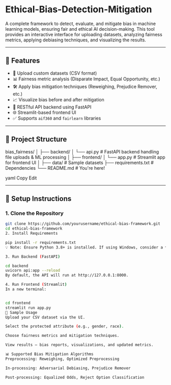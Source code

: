# Ethical-Bias-Detection-Mitigation

A complete framework to detect, evaluate, and mitigate bias in machine learning models, ensuring fair and ethical AI decision-making. This tool provides an interactive interface for uploading datasets, analyzing fairness metrics, applying debiasing techniques, and visualizing the results.

---

## 🚀 Features

- 📂 Upload custom datasets (CSV format)
- 📊 Fairness metric analysis (Disparate Impact, Equal Opportunity, etc.)
- 🛠️ Apply bias mitigation techniques (Reweighing, Prejudice Remover, etc.)
- 📈 Visualize bias before and after mitigation
- 📡 RESTful API backend using FastAPI
- 🌐 Streamlit-based frontend UI
- ✅ Supports `aif360` and `fairlearn` libraries

---

## 📁 Project Structure

bias_fairness/
│
├── backend/
│ └── api.py # FastAPI backend handling file uploads & ML processing
│
├── frontend/
│ └── app.py # Streamlit app for frontend UI
│
├── data/ # Sample datasets
├── requirements.txt # Dependencies
└── README.md # You're here!

yaml
Copy
Edit

---

## 🔧 Setup Instructions

### 1. Clone the Repository

```bash
git clone https://github.com/yourusername/ethical-bias-framework.git
cd ethical-bias-framework
2. Install Requirements

pip install -r requirements.txt
💡 Note: Ensure Python 3.8+ is installed. If using Windows, consider a virtual environment.

3. Run Backend (FastAPI)

cd backend
uvicorn api:app --reload
By default, the API will run at http://127.0.0.1:8000.

4. Run Frontend (Streamlit)
In a new terminal:


cd frontend
streamlit run app.py
📂 Sample Usage
Upload your CSV dataset via the UI.

Select the protected attribute (e.g., gender, race).

Choose fairness metrics and mitigation techniques.

View results — bias reports, visualizations, and updated metrics.

📊 Supported Bias Mitigation Algorithms
Preprocessing: Reweighing, Optimized Preprocessing

In-processing: Adversarial Debiasing, Prejudice Remover

Post-processing: Equalized Odds, Reject Option Classification
